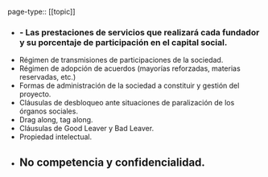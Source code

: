 page-type:: [[topic]]
- ### - Las prestaciones de servicios que realizará cada fundador y su porcentaje de participación en el capital social.
- Régimen de transmisiones de participaciones de la sociedad.
- Régimen de adopción de acuerdos (mayorías reforzadas, materias reservadas, etc.)
- Formas de administración de la sociedad a constituir y gestión del proyecto.
- Cláusulas de desbloqueo ante situaciones de paralización de los órganos sociales.
- Drag along, tag along.
- Cláusulas de Good Leaver y Bad Leaver.
- Propiedad intelectual.
- No competencia y confidencialidad.
  - 


